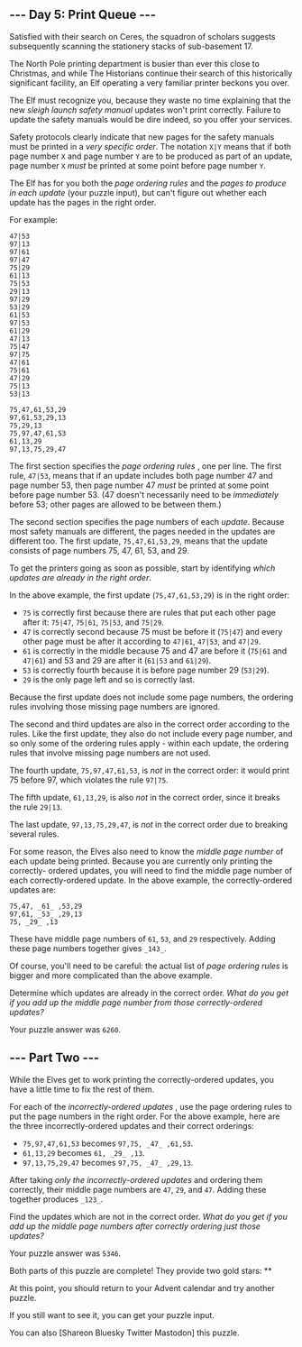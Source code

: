 ## \--- Day 5: Print Queue ---

Satisfied with their search on Ceres, the squadron of scholars suggests
subsequently scanning the stationery stacks of sub-basement 17.

The North Pole printing department is busier than ever this close to
Christmas, and while The Historians continue their search of this historically
significant facility, an Elf operating a very familiar printer beckons you
over.

The Elf must recognize you, because they waste no time explaining that the new
_sleigh launch safety manual_ updates won't print correctly. Failure to update
the safety manuals would be dire indeed, so you offer your services.

Safety protocols clearly indicate that new pages for the safety manuals must
be printed in a _very specific order_. The notation `X|Y` means that if both
page number `X` and page number `Y` are to be produced as part of an update,
page number `X` _must_ be printed at some point before page number `Y`.

The Elf has for you both the _page ordering rules_ and the _pages to produce
in each update_ (your puzzle input), but can't figure out whether each update
has the pages in the right order.

For example:

    
    
    47|53
    97|13
    97|61
    97|47
    75|29
    61|13
    75|53
    29|13
    97|29
    53|29
    61|53
    97|53
    61|29
    47|13
    75|47
    97|75
    47|61
    75|61
    47|29
    75|13
    53|13
    
    75,47,61,53,29
    97,61,53,29,13
    75,29,13
    75,97,47,61,53
    61,13,29
    97,13,75,29,47
    

The first section specifies the _page ordering rules_ , one per line. The
first rule, `47|53`, means that if an update includes both page number 47 and
page number 53, then page number 47 _must_ be printed at some point before
page number 53. (47 doesn't necessarily need to be _immediately_ before 53;
other pages are allowed to be between them.)

The second section specifies the page numbers of each _update_. Because most
safety manuals are different, the pages needed in the updates are different
too. The first update, `75,47,61,53,29`, means that the update consists of
page numbers 75, 47, 61, 53, and 29.

To get the printers going as soon as possible, start by identifying _which
updates are already in the right order_.

In the above example, the first update (`75,47,61,53,29`) is in the right
order:

  * `75` is correctly first because there are rules that put each other page after it: `75|47`, `75|61`, `75|53`, and `75|29`.
  * `47` is correctly second because 75 must be before it (`75|47`) and every other page must be after it according to `47|61`, `47|53`, and `47|29`.
  * `61` is correctly in the middle because 75 and 47 are before it (`75|61` and `47|61`) and 53 and 29 are after it (`61|53` and `61|29`).
  * `53` is correctly fourth because it is before page number 29 (`53|29`).
  * `29` is the only page left and so is correctly last.

Because the first update does not include some page numbers, the ordering
rules involving those missing page numbers are ignored.

The second and third updates are also in the correct order according to the
rules. Like the first update, they also do not include every page number, and
so only some of the ordering rules apply - within each update, the ordering
rules that involve missing page numbers are not used.

The fourth update, `75,97,47,61,53`, is _not_ in the correct order: it would
print 75 before 97, which violates the rule `97|75`.

The fifth update, `61,13,29`, is also _not_ in the correct order, since it
breaks the rule `29|13`.

The last update, `97,13,75,29,47`, is _not_ in the correct order due to
breaking several rules.

For some reason, the Elves also need to know the _middle page number_ of each
update being printed. Because you are currently only printing the correctly-
ordered updates, you will need to find the middle page number of each
correctly-ordered update. In the above example, the correctly-ordered updates
are:

    
    
    75,47, _61_ ,53,29
    97,61, _53_ ,29,13
    75, _29_ ,13
    

These have middle page numbers of `61`, `53`, and `29` respectively. Adding
these page numbers together gives `_143_`.

Of course, you'll need to be careful: the actual list of _page ordering rules_
is bigger and more complicated than the above example.

Determine which updates are already in the correct order. _What do you get if
you add up the middle page number from those correctly-ordered updates?_

Your puzzle answer was `6260`.

## \--- Part Two ---

While the Elves get to work printing the correctly-ordered updates, you have a
little time to fix the rest of them.

For each of the _incorrectly-ordered updates_ , use the page ordering rules to
put the page numbers in the right order. For the above example, here are the
three incorrectly-ordered updates and their correct orderings:

  * `75,97,47,61,53` becomes `97,75, _47_ ,61,53`.
  * `61,13,29` becomes `61, _29_ ,13`.
  * `97,13,75,29,47` becomes `97,75, _47_ ,29,13`.

After taking _only the incorrectly-ordered updates_ and ordering them
correctly, their middle page numbers are `47`, `29`, and `47`. Adding these
together produces `_123_`.

Find the updates which are not in the correct order. _What do you get if you
add up the middle page numbers after correctly ordering just those updates?_

Your puzzle answer was `5346`.

Both parts of this puzzle are complete! They provide two gold stars: **

At this point, you should return to your Advent calendar and try another
puzzle.

If you still want to see it, you can get your puzzle input.

You can also [Shareon Bluesky Twitter Mastodon] this puzzle.

